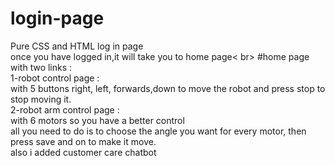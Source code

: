 # login-page <br>
 Pure CSS and HTML log in page <br>
once you have logged in,it will take you to home page< br>
#home page 
with two links : <br>
1-robot control page : <br>
with 5 buttons right, left, forwards,down to move the robot and press stop to stop moving it. <br>
2-robot arm control page : <br>
with 6 motors so you have a better control <br>
all you need to do is to choose the angle you want for every motor, then press save and on to make it move. <br>
also i added customer care chatbot <br>
